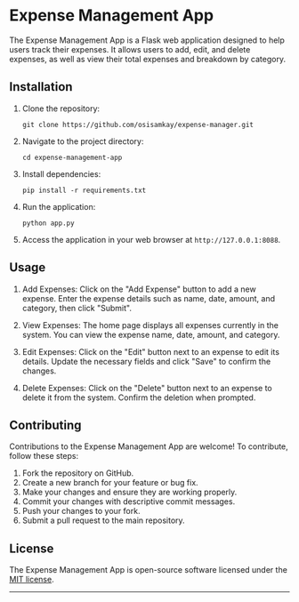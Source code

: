 # Expense Management App

The Expense Management App is a Flask web application designed to help users track their expenses. It allows users to add, edit, and delete expenses, as well as view their total expenses and breakdown by category.

## Installation

1. Clone the repository:
   ```
   git clone https://github.com/osisamkay/expense-manager.git
   ```

2. Navigate to the project directory:
   ```
   cd expense-management-app
   ```

3. Install dependencies:
   ```
   pip install -r requirements.txt
   ```

4. Run the application:
   ```
   python app.py
   ```

5. Access the application in your web browser at `http://127.0.0.1:8088`.

## Usage

1. Add Expenses: Click on the "Add Expense" button to add a new expense. Enter the expense details such as name, date, amount, and category, then click "Submit".

2. View Expenses: The home page displays all expenses currently in the system. You can view the expense name, date, amount, and category.

3. Edit Expenses: Click on the "Edit" button next to an expense to edit its details. Update the necessary fields and click "Save" to confirm the changes.

4. Delete Expenses: Click on the "Delete" button next to an expense to delete it from the system. Confirm the deletion when prompted.

## Contributing

Contributions to the Expense Management App are welcome! To contribute, follow these steps:

1. Fork the repository on GitHub.
2. Create a new branch for your feature or bug fix.
3. Make your changes and ensure they are working properly.
4. Commit your changes with descriptive commit messages.
5. Push your changes to your fork.
6. Submit a pull request to the main repository.

## License

The Expense Management App is open-source software licensed under the [MIT license](LICENSE).

---
